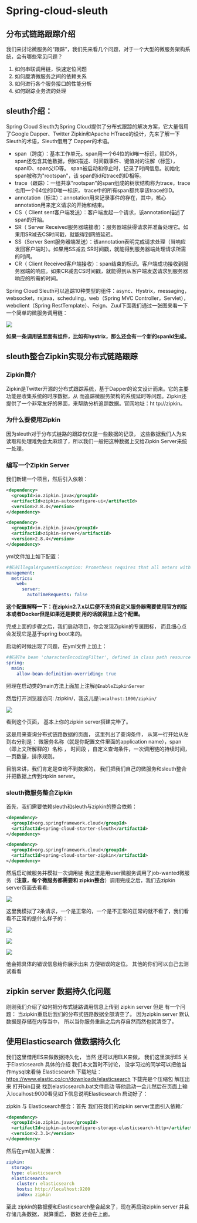 # Spring-cloud-sleuth

## 分布式链路跟踪介绍

我们来讨论微服务的“跟踪”，我们先来看几个问题，对于一个大型的微服务架构系统，会有哪些常见问题？

1. 如何串联调用链，快速定位问题
2. 如何厘清微服务之间的依赖关系
3. 如何进行各个服务接口的性能分析
4. 如何跟踪业务流的处理



## sleuth介绍：

Spring Cloud Sleuth为Spring Cloud提供了分布式跟踪的解决方案，它大量借用了Google Dapper、Twitter Zipkin和Apache HTrace的设计，先来了解一下 Sleuth的术语，Sleuth借用了 Dapper的术语。

+ span（跨度）：基本工作单元。span用一个64位的id唯一标识。除ID外，span还包含其他数据，例如描述、时间戳事件、键值对的注解（标签），spanID、span父ID等。 span被启动和停止时，记录了时间信息。初始化span被称为"rootspan"，该 span的id和trace的ID相等。
+ trace（跟踪）：一组共享"rootspan"的span组成的树状结构称为trace，trace也用一个64位的ID唯一标识， trace中的所有span都共享该trace的ID。
+ annotation（标注）：annotation用来记录事件的存在，其中，核心annotation用来定义请求的开始和结束。
+ CS（ Client sent客户端发送）：客户端发起一个请求，该annotation描述了span的开始。
+ SR（ Server Received服务器端接收）：服务器端获得请求并准备处理它。如果用SR减去CS时间戳，就能得到网络延迟。
+ SS（Server Sent服务器端发送）：该annotation表明完成请求处理（当响应发回客户端时）。如果用SS减去 SR时间戳，就能得到服务器端处理请求所需的时间。
+ CR（ Client Received客户端接收）：span结束的标识。客户端成功接收到服务器端的响应。如果CR减去CS时间戳，就能得到从客户端发送请求到服务器响应的所需的时间。

Spring Cloud Sleuth可以追踪10种类型的组件：async、Hystrix，messaging，websocket，rxjava，scheduling，web（Spring MVC Controller，Servlet），webclient（Spring RestTemplate）、Feign、Zuul下面我们通过一张图来看一下一个简单的微服务调用链：

![](./img/39.jpg)

**如果一条调用链里面有组件，比如有hystrix，那么还会有一个新的spanId生成。**

## sleuth整合Zipkin实现分布式链路跟踪

### Zipkin简介

Zipkin是Twitter开源的分布式跟踪系统，基于Dapper的论文设计而来。它的主要功能是收集系统的时序数据，从 而追踪微服务架构的系统延时等问题。Zipkin还提供了一个非常友好的界面，来帮助分析追踪数据。官网地址：ht tp://zipkin。

### 为什么要使用Zipkin

因为sleuth对于分布式链路的跟踪仅仅是一些数据的记录， 这些数据我们人为来读取和处理难免会太麻烦了，所以我们一般把这种数据上交给Zipkin Server来统一处理。

### 编写一个Zipkin Server

我们新建一个项目，然后引入依赖：

````xml
<dependency>
  <groupId>io.zipkin.java</groupId>
  <artifactId>zipkin-autoconfigure-ui</artifactId>
  <version>2.8.4</version>
</dependency>

<dependency>
  <groupId>io.zipkin.java</groupId>
  <artifactId>zipkin-server</artifactId>
  <version>2.8.4</version>
</dependency>
````

yml文件加上如下配置：

````yml
#解决IllegalArgumentException: Prometheus requires that all meters with the same name have the same set of tag keys
management:
  metrics:
    web:
      server:
        autoTimeRequests: false
````

**这个配置解释一下：在zipkin2.7.x以后便不支持自定义服务器需要使用官方的版本或者Docker但是如果还是要使 用的话就得加上这个配置。**

完成上面的步骤之后，我们启动项目，你会发现Zipkin的专属图标， 而且细心点会发现它是基于spring boot来的。

启动的时候出现了问题，在yml文件上加上：

````yml
#解决The bean 'characterEncodingFilter', defined in class path resource [zipkin/autoconfigure/ui/ZipkinUiAutoConfiguration.class], could not be registered. A bean with that name has already been defined in class path resource [org/springframework/boot/autoconfigure/web/servlet/HttpEncodingAutoConfiguration.class] and overriding is disabled.Action:
spring:
  main:
    allow-bean-definition-overriding: true
````

照理在启动类的main方法上面加上注解`@EnableZipkinServer`

然后打开浏览器访问: /zipkin/，我这儿是`localhost:1000/zipkin/`

![](./img/40.jpg)

看到这个页面， 基本上你的zipkin server搭建完毕了。

这是用来查询分布式链路数据的页面， 这里列出了查询条件， 从第一行开始从左到右分别是： 微服务名称（就是你配置文件里面的application name），span（即上文所解释的）名称 ， 时间段 ，自定义查询条件，一次调用链的持续时间，一页数量，排序规则。

目前来讲，我们肯定是查询不到数据的， 我们把我们自己的微服务和sleuth整合并把数据上传到zipkin server。

### sleuth微服务整合Zipkin

首先，我们需要依赖sleuth和sleuth与zipkin的整合依赖：

```xml
<dependency>
  <groupId>org.springframework.cloud</groupId>
  <artifactId>spring-cloud-starter-sleuth</artifactId>
</dependency>

<dependency>
  <groupId>org.springframework.cloud</groupId>
  <artifactId>spring-cloud-starter-zipkin</artifactId>
</dependency>
```

然后启动微服务并模拟一次调用链 我这里是用user微服务调用了job-wanted微服务（**注意，每个微服务都需要和 zipkin整合**）调用完成之后，我们去zipkin server页面去看看:

![](./img/41.jpg)

这里我模拟了2条请求，一个是正常的，一个是不正常的正常的就不看了，我们看看不正常的是什么样子的：

![](./img/42.jpg)

![](./img/43.jpg)

![](./img/44.jpg)

他会把具体的错误信息给你展示出来 方便错误的定位。 其他的你们可以自己去测试看看

## zipkin server 数据持久化问题

刚刚我们介绍了如何把分布式链路调用信息上传到 zipkin server 但是 有一个问题： 当zipkin重启后我们的分布式链路数据全部清空了。 因为zipkin server 默认数据是存储在内存当中， 所以当你服务重启之后内存自然而然也就清空了。

## 使用Elasticsearch 做数据持久化

我们这里借用ES来做数据持久化， 当然 还可以用ELK来做， 我们这里演示ES 关于Elasticsearch 具体的介绍 我们本文暂时不讨论， 没学习过的同学可以把他当作mysql来看待 Elasticsearch 下载地址：https://www.elastic.co/cn/downloads/elasticsearch 下载完是个压缩包 解压出来 打开bin目录 找到elasticsearch.bat文件启动 等他启动一会儿然后在页面上输入localhost:9000看见如下信息说明Elasticsearch 启动好了：





zipkin 与 Elasticsearch整合：首先 我们在我们的zipkin server里面引入依赖:`

````xml
<dependency>
  <groupId>io.zipkin.java</groupId>
  <artifactId>zipkin-autoconfigure-storage-elasticsearch-http</artifactId>
  <version>2.3.1</version>
</dependency>
````

然后在yml加入配置：

````yml
zipkin:
  storage:
  type: elasticsearch
  elasticsearch:
    cluster: elasticsearch
    hosts: http://localhost:9200
    index: zipkin
````

至此 zipkin的数据便和Elasticsearch整合起来了，现在再启动zipkin server 并且存储几条数据， 就算重启， 数据 还会在上面。
